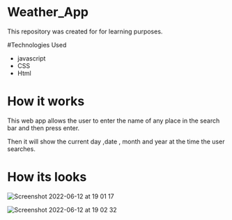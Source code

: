 # Weather_App
This repository was created for for learning purposes.


#Technologies Used
- javascript
- CSS
- Html

# How it works

This web app allows the user to enter the name of any place in the  search bar  and then  press enter.

Then it will show the current day ,date , month and year at the time the user searches.

# How its looks 

![Screenshot 2022-06-12 at 19 01 17](https://user-images.githubusercontent.com/90321105/173242869-a6cb371a-8ebc-4d54-bab8-63872a19cfcd.png)

![Screenshot 2022-06-12 at 19 02 32](https://user-images.githubusercontent.com/90321105/173242874-d7f4b0f1-248e-473d-bb22-ac432c746fc6.png)

